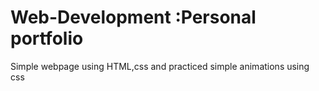 # Web-Development :Personal portfolio
Simple webpage using HTML,css and practiced simple animations using css
